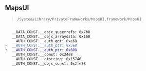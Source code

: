 ## MapsUI

> `/System/Library/PrivateFrameworks/MapsUI.framework/MapsUI`

```diff

   __DATA_CONST.__objc_superrefs: 0x7b8
   __DATA_CONST.__objc_arraydata: 0x160
   __AUTH_CONST.__auth_got: 0xe68
-  __AUTH_CONST.__auth_ptr: 0x5e8
+  __AUTH_CONST.__auth_ptr: 0x608
   __AUTH_CONST.__const: 0x34e8
   __AUTH_CONST.__cfstring: 0x15740
   __AUTH_CONST.__objc_const: 0x2fe78

```
